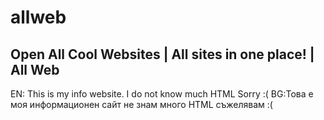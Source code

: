 # allweb
Open All Cool Websites | All sites in one place! | All Web
---------
EN: This is my info website. I do not know much HTML Sorry :(
BG:Това е моя информационен сайт не знам много HTML съжелявам :(

